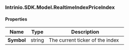 [//]: # (CLASS:Intrinio.SDK.Model.RealtimeIndexPriceIndex)

[//]: # (KIND:object)

### Intrinio.SDK.Model.RealtimeIndexPriceIndex
#### Properties

[//]: # (START_DEFINITION)

Name | Type | Description
------------ | ------------- | -------------
**Symbol** | string | The current ticker of the index &nbsp;

[//]: # (END_DEFINITION)


